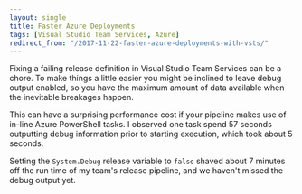 ```yaml
---
layout: single
title: Faster Azure Deployments
tags: [Visual Studio Team Services, Azure]
redirect_from: "/2017-11-22-faster-azure-deployments-with-vsts/"
---
```

Fixing a failing release definition in Visual Studio Team Services can be a chore. To make things a little easier you might be inclined to leave debug output enabled, so you have the maximum amount of data available when the inevitable breakages happen.

This can have a surprising performance cost if your pipeline makes use of in-line Azure PowerShell tasks. I observed one task spend 57 seconds outputting debug information prior to starting execution, which took about 5 seconds.

Setting the ```System.Debug``` release variable to ```false``` shaved about 7 minutes off the run time of my team's release pipeline, and we haven't missed the debug output yet.

